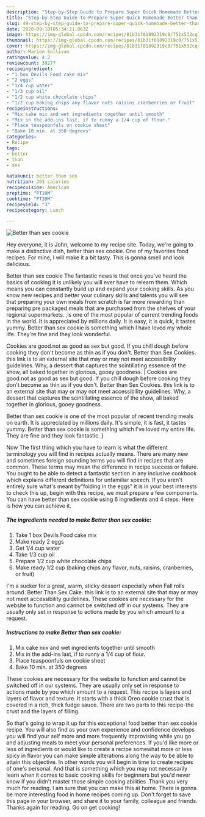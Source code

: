 ```yaml
---
description: "Step-by-Step Guide to Prepare Super Quick Homemade Better than sex cookie"
title: "Step-by-Step Guide to Prepare Super Quick Homemade Better than sex cookie"
slug: 49-step-by-step-guide-to-prepare-super-quick-homemade-better-than-sex-cookie
date: 2020-09-10T05:34:21.063Z
image: https://img-global.cpcdn.com/recipes/81b31f01892319c0/751x532cq70/better-than-sex-cookie-recipe-main-photo.jpg
thumbnail: https://img-global.cpcdn.com/recipes/81b31f01892319c0/751x532cq70/better-than-sex-cookie-recipe-main-photo.jpg
cover: https://img-global.cpcdn.com/recipes/81b31f01892319c0/751x532cq70/better-than-sex-cookie-recipe-main-photo.jpg
author: Marion Sullivan
ratingvalue: 4.2
reviewcount: 39277
recipeingredient:
- "1 box Devils Food cake mix"
- "2 eggs"
- "1/4 cup water"
- "1/3 cup oil"
- "1/2 cup white chocolate chips"
- "1/2 cup baking chips any flavor nuts raisins cranberries or fruit"
recipeinstructions:
- "Mix cake mix and wet ingredients together until smooth"
- "Mix in the add-ins last, if to runny a 1/4 cup of flour."
- "Place teaspoonfuls on cookie sheet"
- "Bake 10 min. at 350 degrees"
categories:
- Recipe
tags:
- better
- than
- sex

katakunci: better than sex 
nutrition: 203 calories
recipecuisine: American
preptime: "PT10M"
cooktime: "PT39M"
recipeyield: "3"
recipecategory: Lunch

---
```



![Better than sex cookie](https://img-global.cpcdn.com/recipes/81b31f01892319c0/751x532cq70/better-than-sex-cookie-recipe-main-photo.jpg)

Hey everyone, it is John, welcome to my recipe site. Today, we're going to make a distinctive dish, better than sex cookie. One of my favorites food recipes. For mine, I will make it a bit tasty. This is gonna smell and look delicious.

Better than sex cookie The fantastic news is that once you've heard the basics of cooking it is unlikely you will ever have to relearn them. Which means you can constantly build up and expand your cooking skills. As you know new recipes and better your culinary skills and talents you will see that preparing your own meals from scratch is far more rewarding than preparing pre packaged meals that are purchased from the shelves of your regional supermarkets.
,is one of the most popular of current trending foods in the world. It is appreciated by millions daily. It is easy, it is quick, it tastes yummy. Better than sex cookie is something which I have loved my whole life. They're fine and they look wonderful.

Cookies are good.not as good as sex but good. If you chill dough before cooking they don&#39;t become as thin as if you don&#39;t. Better than Sex Cookies. this link is to an external site that may or may not meet accessibility guidelines. Why, a dessert that captures the scintillating essence of the show, all baked together in glorious, gooey goodness.
|
Cookies are good.not as good as sex but good. If you chill dough before cooking they don&#39;t become as thin as if you don&#39;t. Better than Sex Cookies. this link is to an external site that may or may not meet accessibility guidelines. Why, a dessert that captures the scintillating essence of the show, all baked together in glorious, gooey goodness.

Better than sex cookie is one of the most popular of recent trending meals on earth. It is appreciated by millions daily. It's simple, it is fast, it tastes yummy. Better than sex cookie is something which I've loved my entire life. They are fine and they look fantastic.
}

Now The first thing which you have to learn is what the different terminology you will find in recipes actually means. There are many new and sometimes foreign sounding terms you will find in recipes that are common. These terms may mean the difference in recipe success or failure. You ought to be able to detect a fantastic section in any inclusive cookbook which explains different definitions for unfamiliar speech. If you aren't entirely sure what's meant by"folding in the eggs" it is in your best interests to check this up,
begin with this recipe, we must prepare a few components. You can have better than sex cookie using 6 ingredients and 4 steps. Here is how you can achieve it.

<!--inarticleads1-->

##### The ingredients needed to make Better than sex cookie:

1. Take 1 box Devils Food cake mix
1. Make ready 2 eggs
1. Get 1/4 cup water
1. Take 1/3 cup oil
1. Prepare 1/2 cup white chocolate chips
1. Make ready 1/2 cup (baking chips any flavor, nuts, raisins, cranberries, or fruit)


I&#39;m a sucker for a great, warm, sticky dessert especially when Fall rolls around. Better Than Sex Cake. this link is to an external site that may or may not meet accessibility guidelines. These cookies are necessary for the website to function and cannot be switched off in our systems. They are usually only set in response to actions made by you which amount to a request. 

<!--inarticleads2-->

##### Instructions to make Better than sex cookie:

1. Mix cake mix and wet ingredients together until smooth
1. Mix in the add-ins last, if to runny a 1/4 cup of flour.
1. Place teaspoonfuls on cookie sheet
1. Bake 10 min. at 350 degrees


These cookies are necessary for the website to function and cannot be switched off in our systems. They are usually only set in response to actions made by you which amount to a request. This recipe is layers and layers of flavor and texture. It starts with a thick Oreo cookie crust that is covered in a rich, thick fudge sauce. There are two parts to this recipe-the crust and the layers of filling. 

So that's going to wrap it up for this exceptional food better than sex cookie recipe. You will also find as your own experience and confidence develops you will find your self more and more frequently improvising while you go and adjusting meals to meet your personal preferences. If you'd like more or less of ingredients or would like to create a recipe somewhat more or less spicy in flavor you can make simple alterations along the way to be able to attain this objective. In other words you will begin in time to create recipes of one's personal. And that is something which you may not necessarily learn when it comes to basic cooking skills for beginners but you'd never know if you didn't master those simple cooking abilities .Thank you very much for reading. I am sure that you can make this at home. There is gonna be more interesting food in home recipes coming up. Don't forget to save this page in your browser, and share it to your family, colleague and friends. Thanks again for reading. Go on get cooking!
